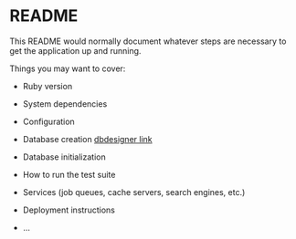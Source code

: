 # README

This README would normally document whatever steps are necessary to get the
application up and running.

Things you may want to cover:

* Ruby version

* System dependencies

* Configuration

* Database creation
[dbdesigner link](https://app.dbdesigner.net/designer/schema/382083)
* Database initialization

* How to run the test suite

* Services (job queues, cache servers, search engines, etc.)

* Deployment instructions

* ...
